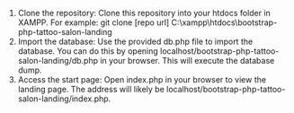 1. Clone the repository:
Clone this repository into your htdocs folder in XAMPP.
For example: git clone [repo url] C:\xampp\htdocs\bootstrap-php-tattoo-salon-landing
2. Import the database:
Use the provided db.php file to import the database.
You can do this by opening localhost/bootstrap-php-tattoo-salon-landing/db.php in your browser. This will execute the database dump.
3. Access the start page:
Open index.php in your browser to view the landing page. The address will likely be localhost/bootstrap-php-tattoo-salon-landing/index.php.
